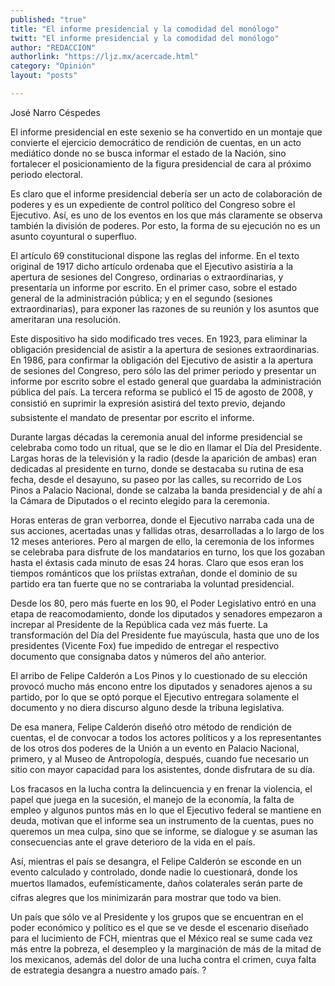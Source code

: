 ```yaml
---
published: "true"
title: "El informe presidencial y la comodidad del monólogo"
twitt: "El informe presidencial y la comodidad del monólogo"
author: "REDACCION"
authorlink: "https://ljz.mx/acercade.html"
category: "Opinión"
layout: "posts"

---
```



  José Narro Céspedes



  El informe presidencial en este sexenio se ha convertido en un montaje que convierte el ejercicio democrático de rendición de cuentas, en un acto mediático donde no se busca informar el estado de la Nación, sino fortalecer el posicionamiento de la figura presidencial de cara al próximo periodo electoral.



  Es claro que el informe presidencial debería ser un acto de colaboración de poderes y es un expediente de control político del Congreso sobre el Ejecutivo. Así, es uno de los eventos en los que más claramente se observa también la división de poderes. Por esto, la forma de su ejecución no es un asunto coyuntural o superfluo.



  El artículo 69 constitucional dispone las reglas del informe. En el texto original de 1917 dicho artículo ordenaba que el Ejecutivo asistiría a la apertura de sesiones del Congreso, ordinarias o extraordinarias, y presentaría un informe por escrito. En el primer caso, sobre el estado general de la administración pública; y en el segundo (sesiones extraordinarias), para exponer las razones de su reunión y los asuntos que ameritaran una resolución.



  Este dispositivo ha sido modificado tres veces. En 1923, para eliminar la obligación presidencial de asistir a la apertura de sesiones extraordinarias. En 1986, para confirmar la obligación del Ejecutivo de asistir a la apertura de sesiones del Congreso, pero sólo las del primer periodo y presentar un informe por escrito sobre el estado general que guardaba la administración pública del país. La tercera reforma se publicó el 15 de agosto de 2008, y consistió en suprimir la expresión asistirá del texto previo, dejando subsistente el mandato de presentar por escrito el informe.



  Durante largas décadas la ceremonia anual del informe presidencial se celebraba como todo un ritual, que se le dio en llamar el Día del Presidente. Largas horas de la televisión y la radio (desde la aparición de ambas) eran dedicadas al presidente en turno, donde se destacaba su rutina de esa fecha, desde el desayuno, su paseo por las calles, su recorrido de Los Pinos a Palacio Nacional, donde se calzaba la banda presidencial y de ahí a la Cámara de Diputados o el recinto elegido para la ceremonia.



  Horas enteras de gran verborrea, donde el Ejecutivo narraba cada una de sus acciones, acertadas unas y fallidas otras, desarrolladas a lo largo de los 12 meses anteriores. Pero al margen de ello, la ceremonia de los informes se celebraba para disfrute de los mandatarios en turno, los que los gozaban hasta el éxtasis cada minuto de esas 24 horas. Claro que esos eran los tiempos románticos que los priístas extrañan, donde el dominio de su partido era tan fuerte que no se contrariaba la voluntad presidencial.



  Desde los 80, pero más fuerte en los 90, el Poder Legislativo entró en una etapa de reacomodamiento, donde los diputados y senadores empezaron a increpar al Presidente de la República cada vez más fuerte. La transformación del Día del Presidente fue mayúscula, hasta que uno de los presidentes (Vicente Fox) fue impedido de entregar el respectivo documento que consignaba datos y números del año anterior.



  El arribo de Felipe Calderón a Los Pinos y lo cuestionado de su elección provocó mucho más encono entre los diputados y senadores ajenos a su partido, por lo que se optó porque el Ejecutivo entregara solamente el documento y no diera discurso alguno desde la tribuna legislativa.



  De esa manera, Felipe Calderón diseñó otro método de rendición de cuentas, el de convocar a todos los actores políticos y a los representantes de los otros dos poderes de la Unión a un evento en Palacio Nacional, primero, y al Museo de Antropología, después, cuando fue necesario un sitio con mayor capacidad para los asistentes, donde disfrutara de su día.



  Los fracasos en la lucha contra la delincuencia y en frenar la violencia, el papel que juega en la sucesión, el manejo de la economía, la falta de empleo y algunos puntos más en lo que el Ejecutivo federal se mantiene en deuda, motivan que el informe sea un instrumento de la cuentas, pues no queremos un mea culpa, sino que se informe, se dialogue y se asuman las consecuencias ante el grave deterioro de la vida en el país.



  Así, mientras el país se desangra, el Felipe Calderón se esconde en un evento calculado y controlado, donde nadie lo cuestionará, donde los muertos llamados, eufemísticamente, daños colaterales serán parte de cifras alegres que los minimizarán para mostrar que todo va bien.



  Un país que sólo ve al Presidente y los grupos que se encuentran en el poder económico y político es el que se ve desde el escenario diseñado para el lucimiento de FCH, mientras que el México real se sume cada vez más entre la pobreza, el desempleo y la marginación de más de la mitad de los mexicanos, además del dolor de una lucha contra el crimen, cuya falta de estrategia desangra a nuestro amado país. ?

